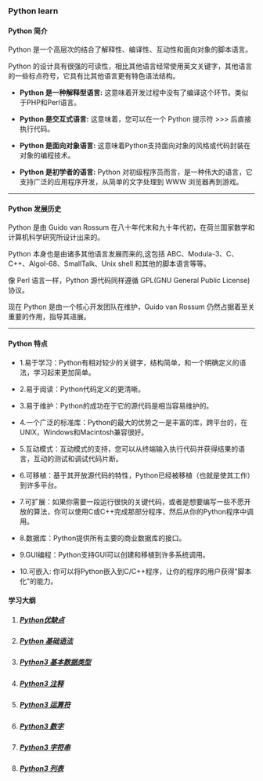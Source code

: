 ### Python learn

#### Python 简介
Python 是一个高层次的结合了解释性、编译性、互动性和面向对象的脚本语言。

Python 的设计具有很强的可读性，相比其他语言经常使用英文关键字，其他语言的一些标点符号，它具有比其他语言更有特色语法结构。

- **Python 是一种解释型语言:** 这意味着开发过程中没有了编译这个环节。类似于PHP和Perl语言。

- **Python 是交互式语言:** 这意味着，您可以在一个 Python 提示符 >>> 后直接执行代码。

- **Python 是面向对象语言:** 这意味着Python支持面向对象的风格或代码封装在对象的编程技术。

- **Python 是初学者的语言:** Python 对初级程序员而言，是一种伟大的语言，它支持广泛的应用程序开发，从简单的文字处理到 WWW 浏览器再到游戏。

---

#### Python 发展历史
Python 是由 Guido van Rossum 在八十年代末和九十年代初，在荷兰国家数学和计算机科学研究所设计出来的。

Python 本身也是由诸多其他语言发展而来的,这包括 ABC、Modula-3、C、C++、Algol-68、SmallTalk、Unix shell 和其他的脚本语言等等。

像 Perl 语言一样，Python 源代码同样遵循 GPL(GNU General Public License)协议。

现在 Python 是由一个核心开发团队在维护，Guido van Rossum 仍然占据着至关重要的作用，指导其进展。

---

#### Python 特点
- 1.易于学习：Python有相对较少的关键字，结构简单，和一个明确定义的语法，学习起来更加简单。

- 2.易于阅读：Python代码定义的更清晰。

- 3.易于维护：Python的成功在于它的源代码是相当容易维护的。

- 4.一个广泛的标准库：Python的最大的优势之一是丰富的库，跨平台的，在UNIX，Windows和Macintosh兼容很好。

- 5.互动模式：互动模式的支持，您可以从终端输入执行代码并获得结果的语言，互动的测试和调试代码片断。

- 6.可移植：基于其开放源代码的特性，Python已经被移植（也就是使其工作）到许多平台。

- 7.可扩展：如果你需要一段运行很快的关键代码，或者是想要编写一些不愿开放的算法，你可以使用C或C++完成那部分程序，然后从你的Python程序中调用。

- 8.数据库：Python提供所有主要的商业数据库的接口。

- 9.GUI编程：Python支持GUI可以创建和移植到许多系统调用。

- 10.可嵌入: 你可以将Python嵌入到C/C++程序，让你的程序的用户获得"脚本化"的能力。

#### 学习大纲

1. ##### [Python优缺点](/src/lesson00.synopsis/synopsis.md)
2. ##### [Python 基础语法](/src/lesson01.basicSyntax/basicSyntax3.md)
3. ##### [Python3 基本数据类型](/src/lesson02.dataType/dataType.md)
4. ##### [Python3 注释](/src/lesson04.comment/common.md)
5. ##### [Python3 运算符](/src/lesson05.basicOperators/basicOperators.md)
6. ##### [Python3 数字](/src/lesson07.number/number.md)
7. ##### [Python3 字符串](/src/lesson08.string/string.md)
8. ##### [Python3 列表](/src/lesson09.list/list.md)